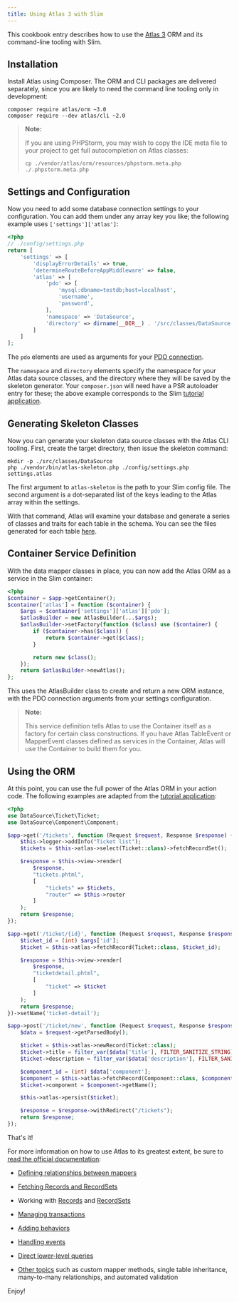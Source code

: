 ```yaml
---
title: Using Atlas 3 with Slim
---
```


This cookbook entry describes how to use the [Atlas 3](http://atlasphp.io) ORM
and its command-line tooling with Slim.


## Installation

Install Atlas using Composer. The ORM and CLI packages are delivered separately,
since you are likely to need the command line tooling only in development:

```
composer require atlas/orm ~3.0
composer require --dev atlas/cli ~2.0
```

> **Note:**
>
> If you are using PHPStorm, you may wish to copy the IDE meta file to your
> project to get full autocompletion on Atlas classes:
>
> ```
> cp ./vendor/atlas/orm/resources/phpstorm.meta.php ./.phpstorm.meta.php
> ```

## Settings and Configuration

Now you need to add some database connection settings to your configuration.
You can add them under any array key you like; the following example uses
`['settings']['atlas']`:

```php
<?php
// ./config/settings.php
return [
    'settings' => [
        'displayErrorDetails' => true,
        'determineRouteBeforeAppMiddleware' => false,
        'atlas' => [
            'pdo' => [
                'mysql:dbname=testdb;host=localhost',
                'username',
                'password',
            ],
            'namespace' => 'DataSource',
            'directory' => dirname(__DIR__) . '/src/classes/DataSource',
        ]
    ]
];
```

The `pdo` elements are used as arguments for your
[PDO connection](https://secure.php.net/manual/en/pdo.construct.php).

The `namespace` and `directory` elements specify the namespace for your Atlas
data source classes, and the directory where they will be saved by the skeleton
generator. Your `composer.json` will need have a PSR autoloader entry for these;
the above example corresponds to the Slim
[tutorial application](https://github.com/slimphp/Tutorial-First-Application).

## Generating Skeleton Classes

Now you can generate your skeleton data source classes with the Atlas CLI
tooling. First, create the target directory, then issue the skeleton command:

```
mkdir -p ./src/classes/DataSource
php ./vendor/bin/atlas-skeleton.php ./config/settings.php settings.atlas
```

The first argument to `atlas-skeleton` is the path to your Slim config file. The
second argument is a dot-separated list of the keys leading to the Atlas array
within the settings.

With that command, Atlas will examine your database and generate a series of
classes and traits for each table in the schema. You can see the files generated
for each table [here](http://atlasphp.io/cassini/skeleton/usage#1-2-1-2).

## Container Service Definition

With the data mapper classes in place, you can now add the Atlas ORM as a
service in the Slim container:

```php
<?php
$container = $app->getContainer();
$container['atlas'] = function ($container) {
    $args = $container['settings']['atlas']['pdo'];
    $atlasBuilder = new AtlasBuilder(...$args);
    $atlasBuilder->setFactory(function ($class) use ($container) {
        if ($container->has($class)) {
            return $container->get($class);
        }

        return new $class();
    });
    return $atlasBuilder->newAtlas();
};
```

This uses the AtlasBuilder class to create and return a new ORM instance, with
the PDO connection arguments from your settings configuration.

> **Note:**
>
> This service definition tells Atlas to use the Container itself as a factory
> for certain class constructions. If you have Atlas TableEvent or MapperEvent
> classes defined as services in the Container, Atlas will use the Container
> to build them for you.

## Using the ORM

At this point, you can use the full power of the Atlas ORM in your action code.
The following examples are adapted from the
[tutorial application](https://github.com/slimphp/Tutorial-First-Application):

```php
<?php
use DataSource\Ticket\Ticket;
use DataSource\Component\Component;

$app->get('/tickets', function (Request $request, Response $response) {
    $this->logger->addInfo("Ticket list");
    $tickets = $this->atlas->select(Ticket::class)->fetchRecordSet();

    $response = $this->view->render(
        $response,
        "tickets.phtml",
        [
            "tickets" => $tickets,
            "router" => $this->router
        ]
    );
    return $response;
});

$app->get('/ticket/{id}', function (Request $request, Response $response, $args) {
    $ticket_id = (int) $args['id'];
    $ticket = $this->atlas->fetchRecord(Ticket::class, $ticket_id);

    $response = $this->view->render(
        $response,
        "ticketdetail.phtml",
        [
            "ticket" => $ticket
        ]
    );
    return $response;
})->setName('ticket-detail');

$app->post('/ticket/new', function (Request $request, Response $response) {
    $data = $request->getParsedBody();

    $ticket = $this->atlas->newRecord(Ticket::class);
    $ticket->title = filter_var($data['title'], FILTER_SANITIZE_STRING);
    $ticket->description = filter_var($data['description'], FILTER_SANITIZE_STRING);

    $component_id = (int) $data['component'];
    $component = $this->atlas->fetchRecord(Component::class, $component_id)
    $ticket->component = $component->getName();

    $this->atlas->persist($ticket);

    $response = $response->withRedirect("/tickets");
    return $response;
});
```

That's it!

For more information on how to use Atlas to its greatest extent, be sure to
[read the official documentation](http://atlasphp.io/cassini/orm/):

- [Defining relationships between mappers](http://atlasphp.io/cassini/orm/relationships)

- [Fetching Records and RecordSets](http://atlasphp.io/cassini/orm/reading)

- Working with [Records](http://atlasphp.io/cassini/orm/records)
  and [RecordSets](http://atlasphp.io/cassini/orm/record-sets)

- [Managing transactions](http://atlasphp.io/cassini/orm/transactions)

- [Adding behaviors](http://atlasphp.io/cassini/orm/behavior)

- [Handling events](http://atlasphp.io/cassini/orm/events)

- [Direct lower-level queries](http://atlasphp.io/cassini/orm/direct)

- [Other topics](http://atlasphp.io/cassini/orm/other) such as custom mapper
  methods, single table inheritance, many-to-many relationships, and automated
  validation

Enjoy!
